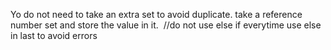 Yo do not need to take an extra set to avoid duplicate. take a reference number set and store the value in it.
​
//do not use else if everytime use else in last to avoid errors